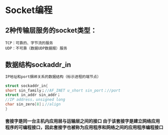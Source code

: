 # Socket编程

## 2种传输层服务的socket类型：

```
TCP：可靠的、字节流的服务
UDP：不可靠（数据UDP数据报）服务
```

## 数据结构sockaddr_in

```C#
IP地址和port捆绑关系的数据结构（标示进程的端节点）

struct sockaddr_in{
short sin_family；//AF_INET u_short sin_port；//port 
struct in_addr sin_addr；
//IP address，unsigned long 
char sin_zero[8]；//align
}
```

#### **套接字是同一台主机内应用层与运输层之间的接口 由于该套接字是建立网络应用程序的可编程接口，因此套接字也被称为应用程序和网络之间的应用程序编程接口**

